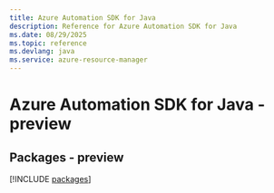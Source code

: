 ```yaml
---
title: Azure Automation SDK for Java
description: Reference for Azure Automation SDK for Java
ms.date: 08/29/2025
ms.topic: reference
ms.devlang: java
ms.service: azure-resource-manager
---
```

# Azure Automation SDK for Java - preview
## Packages - preview
[!INCLUDE [packages](automation-index.md)]